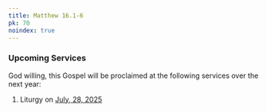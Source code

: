 ```yaml
---
title: Matthew 16.1-6
pk: 70
noindex: true
---
```


### Upcoming Services

God willing, this Gospel will be proclaimed at the following services over the next year:


1. Liturgy on [July, 28, 2025](https://orthocal.info/readings/gregorian/2025/07/28/)
